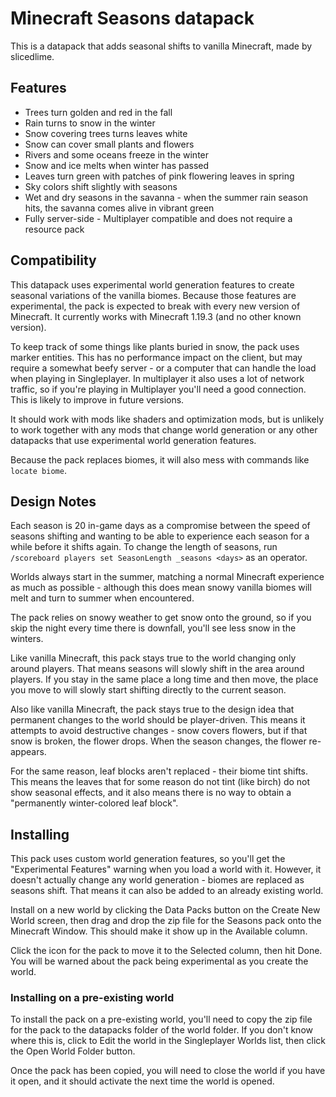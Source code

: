 # Minecraft Seasons datapack

This is a datapack that adds seasonal shifts to vanilla Minecraft, made by slicedlime.

## Features

- Trees turn golden and red in the fall
- Rain turns to snow in the winter
- Snow covering trees turns leaves white
- Snow can cover small plants and flowers
- Rivers and some oceans freeze in the winter
- Snow and ice melts when winter has passed
- Leaves turn green with patches of pink flowering leaves in spring
- Sky colors shift slightly with seasons
- Wet and dry seasons in the savanna - when the summer rain season hits, the savanna comes alive in vibrant green
- Fully server-side - Multiplayer compatible and does not require a resource pack

## Compatibility

This datapack uses experimental world generation features to create seasonal variations of the
vanilla biomes. Because those features are experimental, the pack is expected to break with every
new version of Minecraft. It currently works with Minecraft 1.19.3 (and no other known version).

To keep track of some things like plants buried in snow, the pack uses marker entities. This has
no performance impact on the client, but may require a somewhat beefy server - or a computer that
can handle the load when playing in Singleplayer. In multiplayer it also uses a lot of network
traffic, so if you're playing in Multiplayer you'll need a good connection. This is likely to improve
in future versions.

It should work with mods like shaders and optimization mods, but is unlikely to work together with
any mods that change world generation or any other datapacks that use experimental world generation
features.

Because the pack replaces biomes, it will also mess with commands like `locate biome`.

## Design Notes

Each season is 20 in-game days as a compromise between the speed of seasons shifting and wanting
to be able to experience each season for a while before it shifts again. To change the length of
seasons, run `/scoreboard players set SeasonLength _seasons <days>` as an operator.

Worlds always start in the summer, matching a normal Minecraft experience as much as possible -
although this does mean snowy vanilla biomes will melt and turn to summer when encountered.

The pack relies on snowy weather to get snow onto the ground, so if you skip the night every time
there is downfall, you'll see less snow in the winters.

Like vanilla Minecraft, this pack stays true to the world changing only around players. That means
seasons will slowly shift in the area around players. If you stay in the same place a long time and
then move, the place you move to will slowly start shifting directly to the current season.

Also like vanilla Minecraft, the pack stays true to the design idea that permanent changes to the
world should be player-driven. This means it attempts to avoid destructive changes - snow covers
flowers, but if that snow is broken, the flower drops. When the season changes, the flower
re-appears.

For the same reason, leaf blocks aren't replaced - their biome tint shifts. This means the leaves
that for some reason do not tint (like birch) do not show seasonal effects, and it also means there
is no way to obtain a "permanently winter-colored leaf block".

## Installing

This pack uses custom world generation features, so you'll get the "Experimental Features" warning
when you load a world with it. However, it doesn't actually change any world generation - biomes
are replaced as seasons shift. That means it can also be added to an already existing world.

Install on a new world by clicking the Data Packs button on the Create New World screen, then
drag and drop the zip file for the Seasons pack onto the Minecraft Window. This should make it show
up in the Available column.

Click the icon for the pack to move it to the Selected column, then hit Done. You will be warned
about the pack being experimental as you create the world.

### Installing on a pre-existing world

To install the pack on a pre-existing world, you'll need to copy the zip file for the pack to the
datapacks folder of the world folder. If you don't know where this is, click to Edit the world in
the Singleplayer Worlds list, then click the Open World Folder button.

Once the pack has been copied, you will need to close the world if you have it open, and it should
activate the next time the world is opened.
